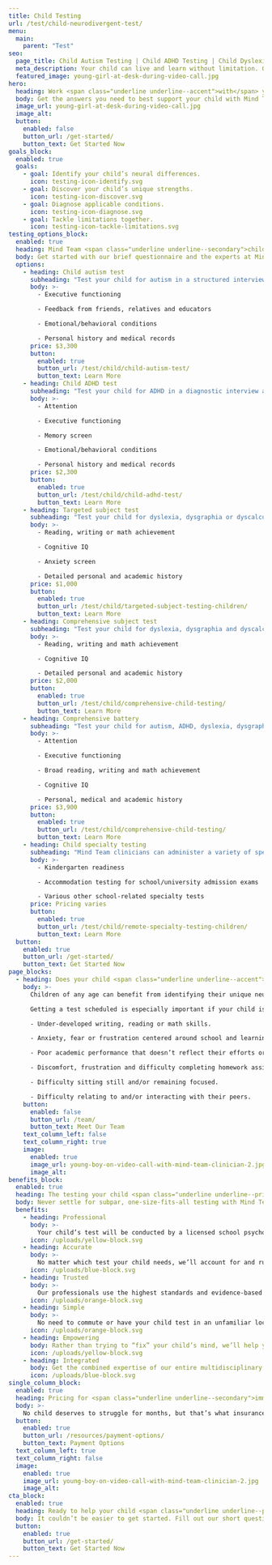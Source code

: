 ```yaml
---
title: Child Testing
url: /test/child-neurodivergent-test/
menu:
  main:
    parent: "Test"
seo:
  page_title: Child Autism Testing | Child ADHD Testing | Child Dyslexia Testing
  meta_description: Your child can live and learn without limitation. Get the answers you need and test for autism, ADHD and more with Mind Team neurodivergent testing.
  featured_image: young-girl-at-desk-during-video-call.jpg
hero:
  heading: Work <span class="underline underline--accent">with</span> your child’s mind.
  body: Get the answers you need to best support your child with Mind Team professional child testing for autism, ADHD, dyslexia and other neurodivergent conditions.
  image_url: young-girl-at-desk-during-video-call.jpg
  image_alt:
  button:
    enabled: false
    button_url: /get-started/
    button_text: Get Started Now
goals_block:
  enabled: true
  goals:
    - goal: Identify your child’s neural differences.
      icon: testing-icon-identify.svg
    - goal: Discover your child’s unique strengths.
      icon: testing-icon-discover.svg
    - goal: Diagnose applicable conditions.
      icon: testing-icon-diagnose.svg
    - goal: Tackle limitations together.
      icon: testing-icon-tackle-limitations.svg
testing_options_block:
  enabled: true
  heading: Mind Team <span class="underline underline--secondary">child</span> testing options
  body: Get started with our brief questionnaire and the experts at Mind Team will help you determine the test that best suits your child’s needs.
  options:
    - heading: Child autism test
      subheading: "Test your child for autism in a structured interview assessing:"
      body: >-
        - Executive functioning 

        - Feedback from friends, relatives and educators

        - Emotional/behavioral conditions

        - Personal history and medical records
      price: $3,300
      button:
        enabled: true
        button_url: /test/child/child-autism-test/
        button_text: Learn More
    - heading: Child ADHD test
      subheading: "Test your child for ADHD in a diagnostic interview assessing:"
      body: >-
        - Attention

        - Executive functioning

        - Memory screen

        - Emotional/behavioral conditions

        - Personal history and medical records
      price: $2,300
      button:
        enabled: true
        button_url: /test/child/child-adhd-test/
        button_text: Learn More
    - heading: Targeted subject test
      subheading: "Test your child for dyslexia, dysgraphia or dyscalculia with a school psychologist assessing:"
      body: >-
        - Reading, writing or math achievement

        - Cognitive IQ

        - Anxiety screen

        - Detailed personal and academic history
      price: $1,000
      button:
        enabled: true
        button_url: /test/child/targeted-subject-testing-children/
        button_text: Learn More
    - heading: Comprehensive subject test
      subheading: "Test your child for dyslexia, dysgraphia and dyscalculia all in one comprehensive test with a school psychologist assessing:"
      body: >-
        - Reading, writing and math achievement

        - Cognitive IQ

        - Detailed personal and academic history
      price: $2,000
      button:
        enabled: true
        button_url: /test/child/comprehensive-child-testing/
        button_text: Learn More
    - heading: Comprehensive battery
      subheading: "Test your child for autism, ADHD, dyslexia, dysgraphia and dyscalculia all in one comprehensive diagnostic interview assessing:"
      body: >-
        - Attention

        - Executive functioning

        - Broad reading, writing and math achievement

        - Cognitive IQ

        - Personal, medical and academic history
      price: $3,900
      button:
        enabled: true
        button_url: /test/child/comprehensive-child-testing/
        button_text: Learn More
    - heading: Child specialty testing
      subheading: "Mind Team clinicians can administer a variety of specialty tests for your child, including:"
      body: >-
        - Kindergarten readiness

        - Accommodation testing for school/university admission exams

        - Various other school-related specialty tests
      price: Pricing varies
      button:
        enabled: true
        button_url: /test/child/remote-specialty-testing-children/
        button_text: Learn More
  button:
    enabled: true
    button_url: /get-started/
    button_text: Get Started Now
page_blocks:
  - heading: Does your child <span class="underline underline--accent">need</span> neurodivergent testing?
    body: >-
      Children of any age can benefit from identifying their unique neural abilities and differences, whether or not they are currently struggling. 

      Getting a test scheduled is especially important if your child is experiencing any of the following:  

      - Under-developed writing, reading or math skills. 

      - Anxiety, fear or frustration centered around school and learning. 

      - Poor academic performance that doesn’t reflect their efforts or abilities. 

      - Discomfort, frustration and difficulty completing homework assignments. 

      - Difficulty sitting still and/or remaining focused. 

      - Difficulty relating to and/or interacting with their peers.
    button:
      enabled: false
      button_url: /team/
      button_text: Meet Our Team
    text_column_left: false
    text_column_right: true
    image:
      enabled: true
      image_url: young-boy-on-video-call-with-mind-team-clinician-2.jpg
      image_alt:
benefits_block:
  enabled: true
  heading: The testing your child <span class="underline underline--primary">deserves</span>.
  body: Never settle for subpar, one-size-fits-all testing with Mind Team’s superior child testing benefits.
  benefits:
    - heading: Professional
      body: >-
        Your child’s test will be conducted by a licensed school psychologist or other Mind Team clinician specializing in one or more of your specific concerns.
      icon: /uploads/yellow-block.svg
    - heading: Accurate
      body: >-
        No matter which test your child needs, we’ll account for and rule out an exhaustive list of conditions to ensure we get the most accurate results and diagnoses.
      icon: /uploads/blue-block.svg
    - heading: Trusted
      body: >-
        Our professionals use the highest standards and evidence-based methods, trusted by state assistance programs, schools, educators, employers and doctors.
      icon: /uploads/orange-block.svg
    - heading: Simple
      body: >-
        No need to commute or have your child test in an unfamiliar location with our secure, face-to-face remote testing.
      icon: /uploads/orange-block.svg
    - heading: Empowering
      body: Rather than trying to “fix” your child’s mind, we’ll help you learn to work with their unique abilities and differences to conquer their challenges and thrive.
      icon: /uploads/yellow-block.svg
    - heading: Integrated
      body: Get the combined expertise of our entire multidisciplinary team and never worry about relaying your child’s background and test results from one provider to another.
      icon: /uploads/blue-block.svg
single_column_block:
  enabled: true
  heading: Pricing for <span class="underline underline--secondary">immediate support</span>.
  body: >-
    No child deserves to struggle for months, but that’s what insurance providers typically require when covering educational testing services. To provide the immediate support you and your child deserve, Mind Team testing services must be paid out-of-pocket. Visit our payment page to learn more about your options.
  button:
    enabled: true
    button_url: /resources/payment-options/
    button_text: Payment Options
  text_column_left: true
  text_column_right: false
  image:
    enabled: true
    image_url: young-boy-on-video-call-with-mind-team-clinician-2.jpg
    image_alt:
cta_block:
  enabled: true
  heading: Ready to help your child <span class="underline underline--primary">thrive</span>?
  body: It couldn’t be easier to get started. Fill out our short questionnaire and we’ll take care of the rest.
  button:
    enabled: true
    button_url: /get-started/
    button_text: Get Started Now
---
```

